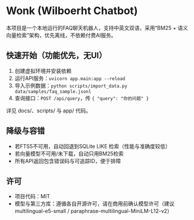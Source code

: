 # Wonk (Wilboerht Chatbot)

本项目是一个本地运行的FAQ聊天机器人，支持中英文双语，采用“BM25 + 语义向量检索”架构，优先离线，不依赖付费AI服务。

## 快速开始（功能优先，无UI）

1. 创建虚拟环境并安装依赖
2. 运行API服务：`uvicorn app.main:app --reload`
3. 导入示例数据：`python scripts/import_data.py data/samples/faq_sample.jsonl`
4. 查询接口：`POST /api/query`，传 `{ "query": "你的问题" }`

详见 docs/、scripts/ 与 app/ 代码。

## 降级与容错
- 若FTS5不可用，自动回退到SQLite LIKE 检索（性能与准确度较低）
- 若向量模型不可用/未下载，自动只用BM25检索
- 所有API返回包含错误码与可追踪ID，便于排障

## 许可
- 项目代码：MIT
- 模型与第三方库：遵循各自开源许可，请在商用前确认模型许可（建议 multilingual-e5-small / paraphrase-multilingual-MiniLM-L12-v2）

